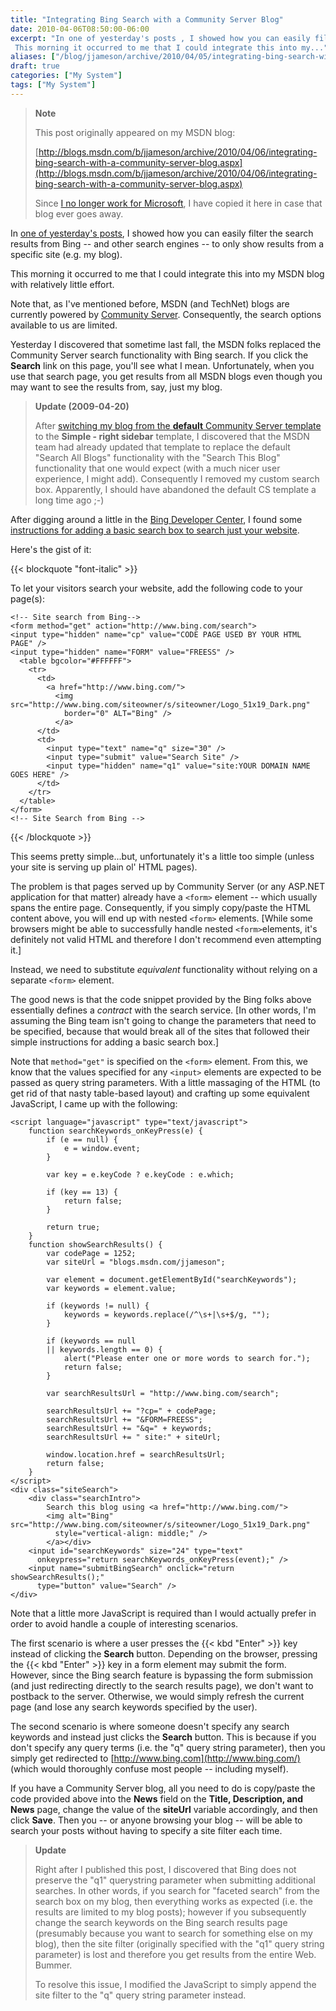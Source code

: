 ```yaml
---
title: "Integrating Bing Search with a Community Server Blog"
date: 2010-04-06T08:50:00-06:00
excerpt: "In one of yesterday's posts , I showed how you can easily filter the search results from Bing -- and other search engines -- to only show results from a specific site (e.g. my blog). 
 This morning it occurred to me that I could integrate this into my..."
aliases: ["/blog/jjameson/archive/2010/04/05/integrating-bing-search-with-a-community-server-blog.aspx", "/blog/jjameson/archive/2010/04/06/integrating-bing-search-with-a-community-server-blog.aspx"]
draft: true
categories: ["My System"]
tags: ["My System"]
---
```


> **Note**
>
> This post originally appeared on my MSDN blog:
>
> [http://blogs.msdn.com/b/jjameson/archive/2010/04/06/integrating-bing-search-with-a-community-server-blog.aspx](http://blogs.msdn.com/b/jjameson/archive/2010/04/06/integrating-bing-search-with-a-community-server-blog.aspx)
>
> Since [I no longer work for Microsoft](/blog/jjameson/2011/09/02/last-day-with-microsoft), I have copied it here in case that blog ever goes away.

In [one of yesterday's posts](/blog/jjameson/2010/04/05/narrowing-search-results-to-a-specific-site-e-g-my-blog), I showed how you can easily filter the search results from Bing -- and other search engines -- to only show results from a specific site (e.g. my blog).

This morning it occurred to me that I could integrate this into my MSDN blog with relatively little effort.

Note that, as I've mentioned before, MSDN (and TechNet) blogs are currently powered by [Community Server](http://en.wikipedia.org/wiki/Community_Server). Consequently, the search options available to us are limited.

Yesterday I discovered that sometime last fall, the MSDN folks replaced the Community Server search functionality with Bing search. If you click the **Search** link on this page, you'll see what I mean. Unfortunately, when you use that search page, you get results from all MSDN blogs even though you may want to see the results from, say, just my blog.

> **Update (2009-04-20)**
>
> After [switching my blog from the **default** Community Server template](/blog/jjameson/2010/04/19/new-blog-template-and-styling) to the **Simple - right sidebar** template, I discovered that the MSDN team had already updated that template to replace the default "Search All Blogs" functionality with the "Search This Blog" functionality that one would expect (with a much nicer user experience, I might add). Consequently I removed my custom search box. Apparently, I should have abandoned the default CS template a long time ago ;-)

After digging around a little in the [Bing Developer Center](http://www.bing.com/developers), I found some [instructions for adding a basic search box to search just your website](http://help.live.com/help.aspx?project=WL_Webmasters&querytype=keyword&query=hcraescisab&mkt=en-us).

Here's the gist of it:

{{< blockquote "font-italic" >}}

To let your visitors search your website, add the following code to your page(s):

```
<!-- Site search from Bing-->
<form method="get" action="http://www.bing.com/search">
<input type="hidden" name="cp" value="CODE PAGE USED BY YOUR HTML PAGE" />
<input type="hidden" name="FORM" value="FREESS" />
  <table bgcolor="#FFFFFF">
    <tr>
      <td>
        <a href="http://www.bing.com/">
          <img src="http://www.bing.com/siteowner/s/siteowner/Logo_51x19_Dark.png"
            border="0" ALT="Bing" />
          </a>
      </td>
      <td>
        <input type="text" name="q" size="30" />
        <input type="submit" value="Search Site" />
        <input type="hidden" name="q1" value="site:YOUR DOMAIN NAME GOES HERE" />
      </td>
    </tr>
  </table>
</form>
<!-- Site Search from Bing -->
```

{{< /blockquote >}}

This seems pretty simple...but, unfortunately it's a little too simple (unless your site is serving up plain ol' HTML pages).

The problem is that pages served up by Community Server (or any ASP.NET application for that matter) already have a `<form>` element -- which usually spans the entire page. Consequently, if you simply copy/paste the HTML content above, you will end up with nested `<form>` elements. [While some browsers might be able to successfully handle nested `<form>`elements, it's definitely not valid HTML and therefore I don't recommend even attempting it.]

Instead, we need to substitute *equivalent* functionality without relying on a separate `<form>` element.

The good news is that the code snippet provided by the Bing folks above essentially defines a *contract* with the search service. [In other words, I'm assuming the Bing team isn't going to change the parameters that need to be specified, because that would break all of the sites that followed their simple instructions for adding a basic search box.]

Note that `method="get"` is specified on the `<form>` element. From this, we know that the values specified for any `<input>` elements are expected to be passed as query string parameters. With a little massaging of the HTML (to get rid of that nasty table-based layout) and crafting up some equivalent JavaScript, I came up with the following:

```
<script language="javascript" type="text/javascript">
    function searchKeywords_onKeyPress(e) {
        if (e == null) {
            e = window.event;
        }

        var key = e.keyCode ? e.keyCode : e.which;

        if (key == 13) {
            return false;
        }

        return true;
    }
    function showSearchResults() {
        var codePage = 1252;
        var siteUrl = "blogs.msdn.com/jjameson";

        var element = document.getElementById("searchKeywords");
        var keywords = element.value;

        if (keywords != null) {
            keywords = keywords.replace(/^\s+|\s+$/g, "");
        }

        if (keywords == null
        || keywords.length == 0) {
            alert("Please enter one or more words to search for.");
            return false;
        }

        var searchResultsUrl = "http://www.bing.com/search";

        searchResultsUrl += "?cp=" + codePage;
        searchResultsUrl += "&FORM=FREESS";
        searchResultsUrl += "&q=" + keywords;
        searchResultsUrl += " site:" + siteUrl;

        window.location.href = searchResultsUrl;
        return false;
    }
</script>
<div class="siteSearch">
    <div class="searchIntro">
        Search this blog using <a href="http://www.bing.com/">
        <img alt="Bing" src="http://www.bing.com/siteowner/s/siteowner/Logo_51x19_Dark.png"
          style="vertical-align: middle;" />
        </a></div>
    <input id="searchKeywords" size="24" type="text"
      onkeypress="return searchKeywords_onKeyPress(event);" />
    <input name="submitBingSearch" onclick="return showSearchResults();"
      type="button" value="Search" />
</div>
```

Note that a little more JavaScript is required than I would actually prefer in order to avoid handle a couple of interesting scenarios.

The first scenario is where a user presses the {{< kbd "Enter" >}} key instead of clicking the **Search** button. Depending on the browser, pressing the {{< kbd "Enter" >}} key in a form element may submit the form. However, since the Bing search feature is bypassing the form submission (and just redirecting directly to the search results page), we don't want to postback to the server. Otherwise, we would simply refresh the current page (and lose any search keywords specified by the user).

The second scenario is where someone doesn't specify any search keywords and instead just clicks the **Search** button. This is because if you don't specify any query terms (i.e. the "q" query string parameter), then you simply get redirected to [http://www.bing.com](http://www.bing.com/) (which would thoroughly confuse most people -- including myself).

If you have a Community Server blog, all you need to do is copy/paste the code provided above into the **News** field on the **Title, Description, and News** page, change the value of the **siteUrl** variable accordingly, and then click **Save**. Then you -- or anyone browsing your blog -- will be able to search your posts without having to specify a site filter each time.

> **Update**
>
> Right after I published this post, I discovered that Bing does not preserve the "q1" querystring parameter when submitting additional searches. In other words, if you search for "faceted search" from the search box on my blog, then everything works as expected (i.e. the results are limited to my blog posts); however if you subsequently change the search keywords on the Bing search results page (presumably because you want to search for something else on my blog), then the site filter (originally specified with the "q1" query string parameter) is lost and therefore you get results from the entire Web. Bummer.
>
> To resolve this issue, I modified the JavaScript to simply append the site filter to the "q" query string parameter instead.

